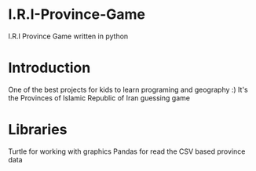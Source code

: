 # I.R.I-Province-Game
I.R.I Province Game written in python


# Introduction
One of the best projects for kids to learn programing and geography :)
It's the Provinces of Islamic Republic of Iran guessing game


# Libraries
Turtle for working with graphics
Pandas for read the CSV based province data 
